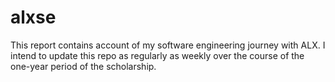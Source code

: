 # alxse
This report contains account of my software engineering journey with ALX. I intend to update this repo as regularly as weekly over the course of the one-year period of the scholarship.
